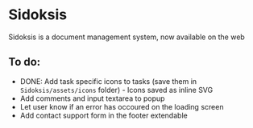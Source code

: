 # Sidoksis
Sidoksis is a document management system, now available on the web
## To do: 
  * DONE: Add task specific icons to tasks (save them in ```Sidoksis/assets/icons``` folder) - Icons saved as inline SVG
  * Add comments and input textarea to popup
  * Let user know if an error has occoured on the loading screen
  * Add contact support form in the footer extendable
